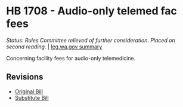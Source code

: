 # HB 1708 - Audio-only telemed fac fees
*Status: Rules Committee relieved of further consideration.  Placed on second reading.* | [leg.wa.gov summary](https://app.leg.wa.gov/billsummary?BillNumber=1708&Year=2021)

Concerning facility fees for audio-only telemedicine.

## Revisions
* [Original Bill](1/)
* [Substitute Bill](S/)